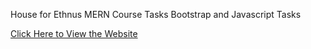 House for Ethnus MERN Course Tasks Bootstrap and Javascript Tasks

[Click Here to View the Website](https://kaarthikeyak.github.io/EthnusMERNStackTasks-2/)

